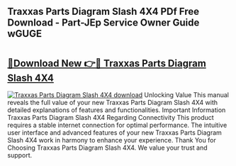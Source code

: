 ## Traxxas Parts Diagram Slash 4X4 PDf Free Download - Part-JEp Service Owner Guide wGUGE

# <h2><a href="http://dfqg4ag.blite.top/?on=Traxxas+Parts+Diagram+Slash+4X4">🔗Download New 👉🔴 Traxxas Parts Diagram Slash 4X4</a></h2>

[![Traxxas Parts Diagram Slash 4X4 download](https://i.imgur.com/lujVjoI.png)](http://dfqg4ag.blite.top/?on=Traxxas+Parts+Diagram+Slash+4X4)
Unlocking Value This manual reveals the full value of your new Traxxas Parts Diagram Slash 4X4 with detailed explanations of features and functionalities. Important Information Traxxas Parts Diagram Slash 4X4 Regarding Connectivity This product requires a stable internet connection for optimal performance. The intuitive user interface and advanced features of your new Traxxas Parts Diagram Slash 4X4 work in harmony to enhance your experience. Thank You for Choosing Traxxas Parts Diagram Slash 4X4. We value your trust and support.
